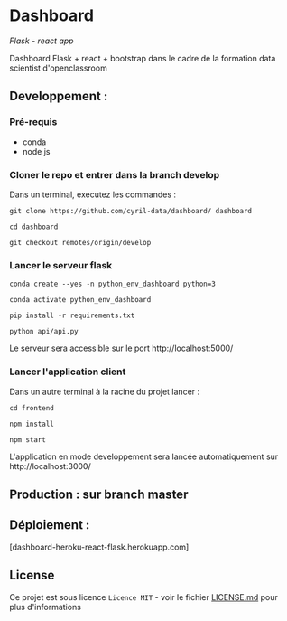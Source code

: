 # Dashboard
_Flask - react app_

Dashboard Flask +  react + bootstrap dans le cadre de la formation data scientist d'openclassroom

## Developpement : 

### Pré-requis
- conda
- node js

### Cloner le repo et entrer dans la branch develop

Dans un terminal, executez les commandes : 

``git clone https://github.com/cyril-data/dashboard/ dashboard``

``cd dashboard``

``git checkout remotes/origin/develop``

### Lancer le serveur flask

``conda create --yes -n python_env_dashboard python=3``

``conda activate python_env_dashboard``

``pip install -r requirements.txt``

``python api/api.py``

Le serveur sera accessible sur le port http://localhost:5000/

### Lancer l'application client

Dans un autre terminal à la racine du projet lancer : 

``cd frontend``

``npm install``

``npm start``

L'application en mode developpement sera lancée automatiquement sur http://localhost:3000/



## Production : sur branch master


## Déploiement : 

[dashboard-heroku-react-flask.herokuapp.com]


## License

Ce projet est sous licence ``Licence MIT`` - voir le fichier [LICENSE.md](LICENSE.md) pour plus d'informations

